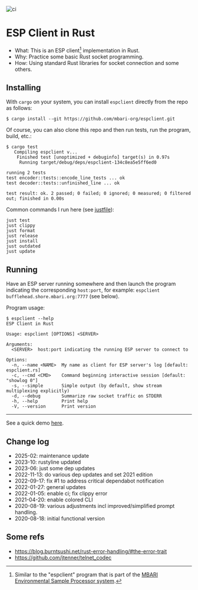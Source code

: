 ![ci](https://github.com/mbari-org/espclient/actions/workflows/ci.yml/badge.svg)

# ESP Client in Rust

- What: This is an ESP client[^ESP] implementation in Rust.
- Why: Practice some basic Rust socket programming.
- How: Using standard Rust libraries for socket connection and some others.

[^ESP]: Similar to the "espclient" program that is part of the
[MBARI Environmental Sample Processor system](
https://www.mbari.org/technology/environmental-sample-processor-esp/).

## Installing

With `cargo` on your system, you can install `espclient` directly from
the repo as follows:

```
$ cargo install --git https://github.com/mbari-org/espclient.git
```

Of course, you can also clone this repo and then run tests, run the program, build, etc.:

```
$ cargo test
   Compiling espclient v...
    Finished test [unoptimized + debuginfo] target(s) in 0.97s
     Running target/debug/deps/espclient-134c8ea5e5ff6ed0

running 2 tests
test encoder::tests::encode_line_tests ... ok
test decoder::tests::unfinished_line ... ok

test result: ok. 2 passed; 0 failed; 0 ignored; 0 measured; 0 filtered out; finished in 0.00s
```

Common commands I run here (see [justfile](justfile)):

    just test
    just clippy
    just format
    just release
    just install
    just outdated
    just update

## Running

Have an ESP server running somewhere and then launch the program indicating
the corresponding `host:port`, for example: 
`espclient bufflehead.shore.mbari.org:7777` (see below).

Program usage:

```
$ espclient --help
ESP Client in Rust

Usage: espclient [OPTIONS] <SERVER>

Arguments:
  <SERVER>  host:port indicating the running ESP server to connect to

Options:
  -n, --name <NAME>  My name as client for ESP server's log [default: espclient.rs]
  -c, --cmd <CMD>    Command beginning interactive session [default: "showlog 0"]
  -s, --simple       Simple output (by default, show stream multiplexing explicitly)
  -d, --debug        Summarize raw socket traffic on STDERR
  -h, --help         Print help
  -V, --version      Print version
```

---

See a quick demo [here](demo/index.md).

## Change log

- 2025-02: maintenance update 
- 2023-10: rustyline updated 
- 2023-06: just some dep updates
- 2022-11-13: do various dep updates and set 2021 edition
- 2022-09-17: fix #1 to address critical dependabot notification
- 2022-01-27: general updates
- 2022-01-05: enable ci; fix clippy error
- 2021-04-20: enable colored CLI
- 2020-08-19: various adjustments incl improved/simplified prompt handling.
- 2020-08-18: initial functional version

## Some refs

- https://blog.burntsushi.net/rust-error-handling/#the-error-trait
- https://github.com/jtenner/telnet_codec 
